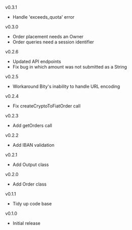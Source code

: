 v0.3.1
* Handle 'exceeds_quota' error

v0.3.0
* Order placement needs an Owner
* Order queries need a session identifier

v0.2.6
* Updated API endpoints
* Fix bug in which amount was not submitted as a String

v0.2.5
* Workaround Bity's inability to handle URL encoding
 
v0.2.4
* Fix createCryptoToFiatOrder call
 
v0.2.3
* Add getOrders call

v0.2.2
* Add IBAN validation
 
v0.2.1
* Add Output class
 
v0.2.0
* Add Order class
 
v0.1.1
* Tidy up code base
 
v0.1.0
* Initial release
